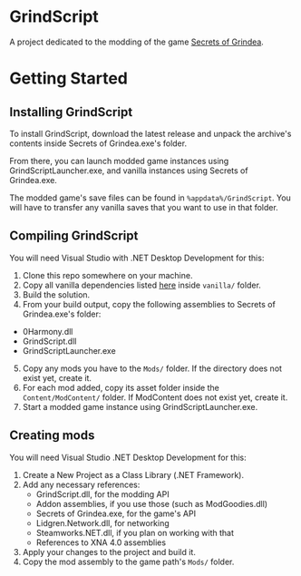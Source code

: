 # GrindScript

A project dedicated to the modding of the game [Secrets of Grindea](http://www.secretsofgrindea.com).

# Getting Started

## Installing GrindScript

To install GrindScript, download the latest release and unpack the archive's contents inside Secrets of Grindea.exe's folder.

From there, you can launch modded game instances using GrindScriptLauncher.exe, and vanilla instances using Secrets of Grindea.exe.

The modded game's save files can be found in `%appdata%/GrindScript`. You will have to transfer any vanilla saves that you want to use in that folder.

## Compiling GrindScript

You will need Visual Studio with .NET Desktop Development for this:

1. Clone this repo somewhere on your machine.
2. Copy all vanilla dependencies listed [here](vanilla/README.md) inside `vanilla/` folder.
3. Build the solution.
4. From your build output, copy the following assemblies to Secrets of Grindea.exe's folder:
  - 0Harmony.dll
  - GrindScript.dll
  - GrindScriptLauncher.exe
5. Copy any mods you have to the `Mods/` folder. If the directory does not exist yet, create it.
6. For each mod added, copy its asset folder inside the `Content/ModContent/` folder. If ModContent does not exist yet, create it.
7. Start a modded game instance using GrindScriptLauncher.exe.

## Creating mods

You will need Visual Studio .NET Desktop Development for this:

1. Create a New Project as a Class Library (.NET Framework).
2. Add any necessary references:
   - GrindScript.dll, for the modding API
   - Addon assemblies, if you use those (such as ModGoodies.dll)
   - Secrets of Grindea.exe, for the game's API
   - Lidgren.Network.dll, for networking
   - Steamworks.NET.dll, if you plan on working with that
   - References to XNA 4.0 assemblies
3. Apply your changes to the project and build it.
4. Copy the mod assembly to the game path's `Mods/` folder.

